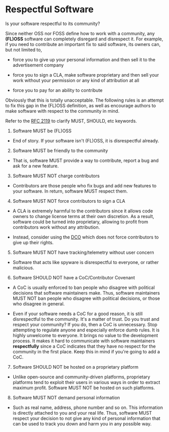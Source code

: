 # Respectful Software

Is your software respectful to its community?

Since neither OSS nor FOSS define how to work with a community, any **(FL)OSS**
software can completely disregard and disrespect it. For example, if you need
to contribute an important fix to said software, its owners can, but not
limited to,

- force you to give up your personal information and then sell it to the
advertisement company

- force you to sign a CLA, make software proprietary and then sell your work
without your permission or any kind of attribution at all

- force you to pay for an ability to contribute

Obviously that this is totally unacceptable. The following rules is an attempt
to fix this gap in the (FL)OSS definition, as well as encourage authors to make
software with respect to the community in mind.

Refer to the [RFC 2119](https://www.ietf.org/rfc/rfc2119.txt) to clarify MUST,
SHOULD, etc keywords.

1. Software MUST be (FL)OSS
- End of story. If your software isn't (FL)OSS, it is disrespectful already.

2. Software MUST be friendly to the community
- That is, software MUST provide a way to contribute, report a bug and ask for
  a new feature.

3. Software MUST NOT charge contributors
- Contributors are those people who fix bugs and add new features to your
  software. In return, software MUST respect them.

4. Software MUST NOT force contributors to sign a CLA
- A CLA is extremely harmful to the contributors since it allows code owners to
  change license terms at their own discretion. As a result, software could be
  turned into proprietary, allowing to profit from contributors work without
  any attribution.

- Instead, consider using the [DCO](https://developercertificate.org) which
  does not force contributors to give up their rights.

5. Software MUST NOT have tracking/telemetry without user concern
- Software that acts like spyware is disrespectful to everyone, or rather
  malicious.

6. Software SHOULD NOT have a CoC/Contributor Covenant
- A CoC is usually enforced to ban people who disagree with political decisions
  that software maintainers make. Thus, software maintainers MUST NOT ban people
  who disagree with political decisions, or those who disagree in general.

- Even if your software needs a CoC for a good reason, it is still disrespectful
  to the community. It's a matter of trust. Do you trust and respect your
  community? If you do, then a CoC is unnecessary. Stop attempting to regulate
  anyone and especially enforce dumb rules. It is highly unwelcome to everyone.
  It brings no value to the development process. It makes it hard to communicate
  with software maintainers **respectfully** since a CoC indicates that they
  have no respect for the community in the first place. Keep this in mind if
  you're going to add a CoC.

7. Software SHOULD NOT be hosted on a proprietary platform
- Unlike open-source and community-driven platforms, proprietary platforms tend
  to exploit their users in various ways in order to extract maximum profit.
  Software MUST NOT be hosted on such platforms.

8. Software MUST NOT demand personal information
- Such as real name, address, phone number and so on. This information is
  directly attached to you and your real life. Thus, software MUST respect
  your decision to not give any kind of personal information that can be used
  to track you down and harm you in any possible way.
